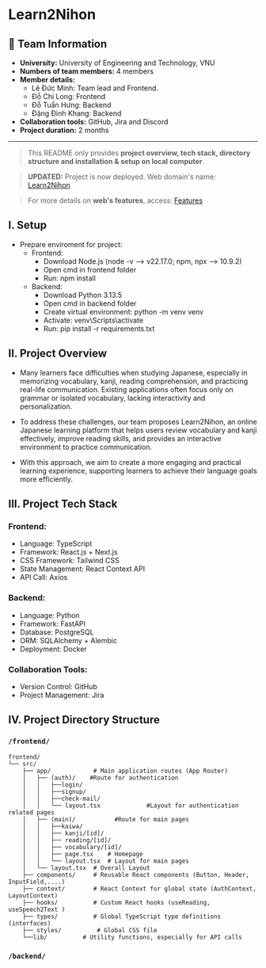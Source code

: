 # **Learn2Nihon**

## 👥 Team Information
- **University:** University of Engineering and Technology, VNU
- **Numbers of team members:** 4 members
- **Member details:**
    - Lê Đức Minh: Team lead and Frontend.
    - Đỗ Chí Long: Frontend
    - Đỗ Tuấn Hưng: Backend
    - Đặng Đình Khang: Backend
- **Collaboration tools:** GitHub, Jira and Discord
- **Project duration:** 2 months
---

> This README only provides **project overview, tech stack, directory structure and installation & setup on local computer**. 

> **UPDATED:** Project is now deployed. Web domain's name: [Learn2Nihon](http://learnnihon.me/)

> For more details on **web's features**, access: [Features](FEATURES.md)

## **I. Setup**
- Prepare enviroment for project:
    - Frontend: 
        + Download Node.js (node -v --> v22.17.0; npm, npx --> 10.9.2)
        + Open cmd in frontend folder 
        + Run: npm install
    - Backend: 
        + Download Python 3.13.5
        + Open cmd in backend folder
        + Create virtual environment: python -m venv venv
        + Activate: venv\Scripts\activate
        + Run: pip install -r requirements.txt

## **II. Project Overview**
- Many learners face difficulties when studying Japanese, especially in memorizing vocabulary, kanji, reading comprehension, and practicing real-life communication. Existing applications often focus only on grammar or isolated vocabulary, lacking interactivity and personalization.

- To address these challenges, our team proposes Learn2Nihon, an online Japanese learning platform that helps users review vocabulary and kanji effectively, improve reading skills, and provides an interactive environment to practice communication.

- With this approach, we aim to create a more engaging and practical learning experience, supporting learners to achieve their language goals more efficiently.

## **III. Project Tech Stack**

### **Frontend:**

- Language: TypeScript
- Framework: React.js + Next.js
- CSS Framework: Tailwind CSS
- State Management: React Context API
- API Call: Axios

### **Backend:**

- Language: Python
- Framework: FastAPI
- Database: PostgreSQL
- ORM: SQLAlchemy + Alembic
- Deployment: Docker

### **Collaboration Tools:**

- Version Control: GitHub
- Project Management: Jira

## **IV. Project Directory Structure** 

### `/frontend/`


```
frontend/
└── src/
    ├── app/            # Main application routes (App Router)
    │   ├── (auth)/    #Route for authentication 
    │   │   ├──login/
    │   │   ├──signup/
    │   │   ├──check-mail/
    │   │   └── layout.tsx             #Layout for authentication related pages 
    │   ├── (main)/           #Route for main pages  
    │   │   ├──kaiwa/
    │   │   ├── kanji/[id]/
    │   │   ├── reading/[id]/
    │   │   ├── vocabulary/[id]/
    │   │   ├── page.tsx    # Homepage
    │   │   └── layout.tsx  # Layout for main pages
    │   └── layout.tsx  # Overall Layout
    ├── components/     # Reusable React components (Button, Header, InputField,....)
    ├── context/        # React Context for global state (AuthContext, LayoutContext)
    ├── hooks/          # Custom React hooks (useReading, useSpeech2Text )
    ├── types/          # Global TypeScript type definitions (interfaces)
    ├── styles/          # Global CSS file
    └──lib/          # Utility functions, especially for API calls
```
### `/backend/`

